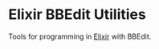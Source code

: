 Elixir BBEdit Utilities
=======================

Tools for programming in [Elixir](http://elixir-lang.org) with BBEdit.

